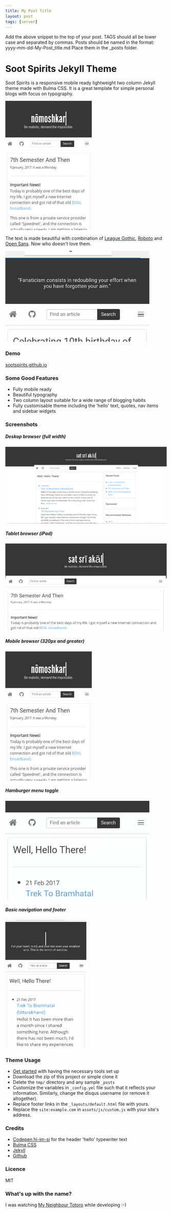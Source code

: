 ```yaml
---
title: My Post Title
layout: post
tags: [server]
---
```


Add the above snippet to the top of your post.
TAGS should all be lower case and separated by commas.
Posts should be named in the format:
yyyy-mm-dd-My-Post_title.md
Place them in the _posts folder.


# Soot Spirits Jekyll Theme

Soot Spirits is a responsive mobile ready lightweight two column Jekyll theme made with Bulma CSS. It is a great template for simple personal blogs with focus on typography.

![mobile](tmp/mobile.png)

The text is made beautiful with combination of [League Gothic](https://www.fontsquirrel.com/fonts/league-gothic), [Roboto](https://fonts.google.com/specimen/Roboto) and [Open Sans](https://fonts.google.com/specimen/Open+Sans). Now who doesn't love them.

![text](tmp/langslide.gif)

### Demo
[sootspirits.github.io](https://sootspirits.github.io)

### Some Good Features

- Fully mobile ready
- Beautiful typography
- Two column layout suitable for a wide range of blogging habits
- Fully customisable theme including the 'hello' text, quotes, nav items and sidebar widgets

### Screenshots
##### Deskop browser (full width)
![fullwidth](tmp/fullwidth.png)

##### Tablet browser (iPad)
![tab](tmp/ipad.png)

##### Mobile browser (320px and greater)
![mobile](tmp/mobile.png)

##### Hamburger menu toggle
![hamburger](tmp/hamburger.gif)

##### Basic navigation and footer
![navi](tmp/navi.gif)

### Theme Usage

- [Get started](https://jekyllrb.com/docs/installation/) with having the necessary tools set up
- Download the zip of this project or simple clone it
- Delete the ```tmp/``` directory and any sample ```_posts```
- Customize the variables in ```_config.yml``` file such that it reflects your information. Similarly, change the disqus username (or remove it altogether).
- Replace footer links in the ```_layouts/default.html``` file with yours.
- Replace the ```site:example.com``` in ```assets/js/custom.js``` with your site's address.

### Credits
- [Codepen hi-im-si](http://codepen.io/hi-im-si/pen/DHoup) for the header 'hello' typewriter text
- [Bulma CSS](bulma.io/)
- [Jekyll](https://jekyllrb.com)
- [Github](https://github.com)

### Licence
MIT


### What's up with the name?
I was watching [My Neighbour Totoro](https://en.wikipedia.org/wiki/Susuwatari) while developing :-)
